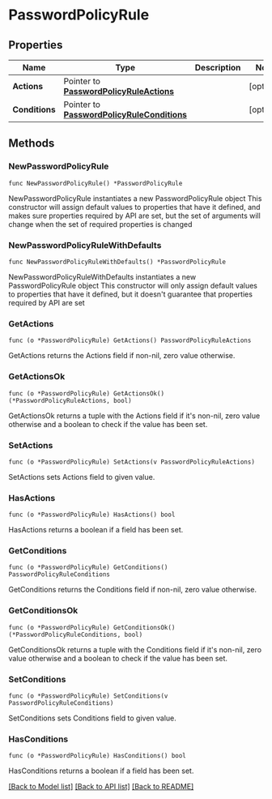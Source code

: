 # PasswordPolicyRule

## Properties

Name | Type | Description | Notes
------------ | ------------- | ------------- | -------------
**Actions** | Pointer to [**PasswordPolicyRuleActions**](PasswordPolicyRuleActions.md) |  | [optional] 
**Conditions** | Pointer to [**PasswordPolicyRuleConditions**](PasswordPolicyRuleConditions.md) |  | [optional] 

## Methods

### NewPasswordPolicyRule

`func NewPasswordPolicyRule() *PasswordPolicyRule`

NewPasswordPolicyRule instantiates a new PasswordPolicyRule object
This constructor will assign default values to properties that have it defined,
and makes sure properties required by API are set, but the set of arguments
will change when the set of required properties is changed

### NewPasswordPolicyRuleWithDefaults

`func NewPasswordPolicyRuleWithDefaults() *PasswordPolicyRule`

NewPasswordPolicyRuleWithDefaults instantiates a new PasswordPolicyRule object
This constructor will only assign default values to properties that have it defined,
but it doesn't guarantee that properties required by API are set

### GetActions

`func (o *PasswordPolicyRule) GetActions() PasswordPolicyRuleActions`

GetActions returns the Actions field if non-nil, zero value otherwise.

### GetActionsOk

`func (o *PasswordPolicyRule) GetActionsOk() (*PasswordPolicyRuleActions, bool)`

GetActionsOk returns a tuple with the Actions field if it's non-nil, zero value otherwise
and a boolean to check if the value has been set.

### SetActions

`func (o *PasswordPolicyRule) SetActions(v PasswordPolicyRuleActions)`

SetActions sets Actions field to given value.

### HasActions

`func (o *PasswordPolicyRule) HasActions() bool`

HasActions returns a boolean if a field has been set.

### GetConditions

`func (o *PasswordPolicyRule) GetConditions() PasswordPolicyRuleConditions`

GetConditions returns the Conditions field if non-nil, zero value otherwise.

### GetConditionsOk

`func (o *PasswordPolicyRule) GetConditionsOk() (*PasswordPolicyRuleConditions, bool)`

GetConditionsOk returns a tuple with the Conditions field if it's non-nil, zero value otherwise
and a boolean to check if the value has been set.

### SetConditions

`func (o *PasswordPolicyRule) SetConditions(v PasswordPolicyRuleConditions)`

SetConditions sets Conditions field to given value.

### HasConditions

`func (o *PasswordPolicyRule) HasConditions() bool`

HasConditions returns a boolean if a field has been set.


[[Back to Model list]](../README.md#documentation-for-models) [[Back to API list]](../README.md#documentation-for-api-endpoints) [[Back to README]](../README.md)


